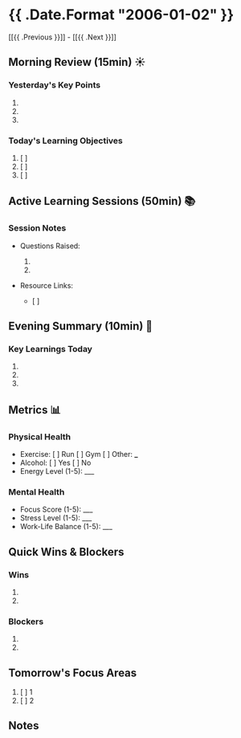 # {{ .Date.Format "2006-01-02" }}

[[{{ .Previous }}]] - [[{{ .Next }}]]

## Morning Review (15min) ☀️

### Yesterday's Key Points

1.
2.
3.

### Today's Learning Objectives

1. [ ]
2. [ ]
3. [ ]

## Active Learning Sessions (50min) 📚

### Session Notes

- Questions Raised:

  1.
  2.

- Resource Links:
  - [ ]

## Evening Summary (10min) 🌙

### Key Learnings Today

1.
2.
3.

## Metrics 📊

### Physical Health

- Exercise: [ ] Run [ ] Gym [ ]  Other: **\_**
- Alcohol: [ ] Yes [ ] No
- Energy Level (1-5): \_\_\_

### Mental Health

- Focus Score (1-5): \_\_\_
- Stress Level (1-5): \_\_\_
- Work-Life Balance (1-5): \_\_\_

## Quick Wins & Blockers

### Wins

1.
2.

### Blockers

1.
2.

## Tomorrow's Focus Areas

1. [ ] 1
2. [ ] 2

## Notes
